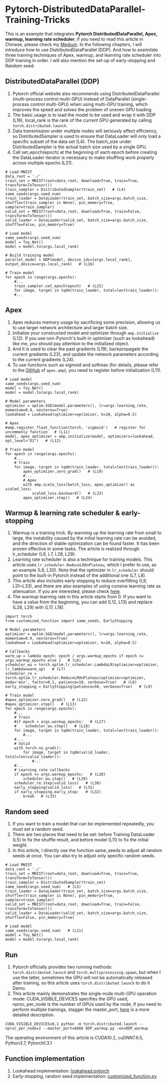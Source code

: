 # Pytorch-DistributedDataParallel-Training-Tricks

This is an example that integrates **Pytorch DistributedDataParallel, Apex, warmup, learning rate scheduler**, if you need to read this article in Chinese, please check my [Medium](https://medium.com/@Lance0218/training-tricks-for-pytorch-distributed-data-parallel-1cd48cc7d97a).
In the following chapters, I will introduce how to use DistributedDataParallel (DDP). And how to assimilate three training techniques of Apex, warmup, and learning rate scheduler into DDP training in order. I will also mention the set-up of early-stopping and Random seed.

## DistributedDataParallel (DDP)

1. Pytorch official website also recommends using DistributedDataParallel (multi-process control multi-GPU) instead of DataParallel (single-process control multi-GPU) when using    multi-GPU training, which improves the speed and solves the problem of uneven GPU loading.
2. The basic usage is to load the model to be used and wrap it with DDP (L16), local_rank is the rank of the current GPU generated by calling `torch.distributed.launch`.
3. Data transmission under multiple nodes will seriously affect efficiency, so DistributedSampler is used to ensure that DataLoader will only load a specific subset of the data    set (L4). The batch_size under DistributedSampler is the actual batch size used by a single GPU.
4. Call set_epoch(epoch) at the beginning of each epoch before creating the DataLoader iterator is necessary to make shuffling work properly across multiple epochs (L21).

```
# Load MNIST
data_root = './'
train_set = MNIST(root=data_root, download=True, train=True, transform=ToTensor())
train_sampler = DistributedSampler(train_set)   # (L4)
same_seeds(args.seed_num)
train_loader = DataLoader(train_set, batch_size=args.batch_size, shuffle=(train_sampler is None), pin_memory=True, sampler=train_sampler)
valid_set = MNIST(root=data_root, download=True, train=False, transform=ToTensor())
valid_loader = DataLoader(valid_set, batch_size=args.batch_size, shuffle=False, pin_memory=True)

# Load model
same_seeds(args.seed_num)
model = Toy_Net()
model = model.to(args.local_rank)

# Build training model
parallel_model = DDP(model, device_ids=[args.local_rank], output_device=args.local_rank)   # (L16)

# Train model
for epoch in range(args.epochs):
    #...
    train_sampler.set_epoch(epoch)   # (L21)
    for image, target in tqdm(train_loader, total=len(train_loader)):
    #...
```

## Apex

1. Apex reduces memory usage by sacrificing some precision, allowing us to use larger network architecture and larger batch size.
2. Initialize your constructed model and optimizer through `amp.initialize` (L12). If you use non-Pytorch's built-in optimizer (such as lookahead) like me, you should pay          attention to the initialized object.
3. And it is used to clear the past gradients (L19), backpropagate the current gradients (L23), and update the network parameters according to the current gradients (L24).
4. To use functions such as sigmoid and softmax (for details, please refer to the [GitHub](https://github.com/NVIDIA/apex/tree/master/apex/amp) of `apex.amp`), you need to          register before initialization (L11).

```
# Load model
same_seeds(args.seed_num)
model = Toy_Net()
model = model.to(args.local_rank)

# Model parameters
optimizer = optim.SGD(model.parameters(), lr=args.learning_rate, momentum=0.9, nesterov=True)
lookahead = Lookahead(optimizer=optimizer, k=10, alpha=0.5)

# Apex
#amp.register_float_function(torch, 'sigmoid')   # register for uncommonly function   # (L11)
model, apex_optimizer = amp.initialize(model, optimizers=lookahead, opt_level="O1")   # (L12)

# Train model
for epoch in range(args.epochs):
    #...
    # Train
    for image, target in tqdm(train_loader, total=len(train_loader)):
        apex_optimizer.zero_grad()   # (L19)
        #...
        # Apex
        with amp.scale_loss(batch_loss, apex_optimizer) as scaled_loss:
            scaled_loss.backward()   # (L23)
        apex_optimizer.step()   # (L24)
```

## Warmup & learning rate scheduler & early-stopping

1. Warmup is a training trick. By warming up the learning rate from small to large, the instability caused by the initial learning rate can be avoided, and the direction of        stable optimization can be found faster. It has been proven effective in some tasks. The article is realized through lr_scheduler (L6, L7, L28, L29).
2. Learning rate scheduler is also a technique for training models. This article uses `lr_scheduler.ReduceLROnPlateau`, which I prefer to use, as an example (L8, L30). Note that    the optimizer in `lr_scheduler` should point to the built-in Pytorch instead of the additional one (L7, L8).
3. This article also includes early-stopping to reduce overfitting (L9, L31~L33), and there are also examples of using consine learning rate as attenuation. If you are              interested, please check [here](https://medium.com/r?url=https%3A%2F%2Fgithub.com%2FLance0218%2FPytorch-DistributedDataParallel-Training-Tricks%2Fblob%2Fmaster%2FDDP_warmupcos.py).
4. The warmup learning rate in this article starts from 0. If you want to have a value from the beginning, you can add (L12, L13) and replace (L28, L29) with (L17, L18).

```
import torch
from customized_function import same_seeds, EarlyStopping

# Model parameters
optimizer = optim.SGD(model.parameters(), lr=args.learning_rate, momentum=0.9, nesterov=True)
lookahead = Lookahead(optimizer=optimizer, k=10, alpha=0.5)

# Callbacks
warm_up = lambda epoch: epoch / args.warmup_epochs if epoch <= args.warmup_epochs else 1   # (L6)
scheduler_wu = torch.optim.lr_scheduler.LambdaLR(optimizer=optimizer, lr_lambda=warm_up)   # (L7)
scheduler_re = torch.optim.lr_scheduler.ReduceLROnPlateau(optimizer=optimizer, mode='min', factor=0.1, patience=10, verbose=True)   # (L8)
early_stopping = EarlyStopping(patience=50, verbose=True)   # (L9)

# Train model
#apex_optimizer.zero_grad()   # (L12)
#apex_optimizer.step()   # (L13)
for epoch in range(args.epochs):
    #...
    # Train
    #if epoch < args.warmup_epochs:   # (L17)
    #    scheduler_wu.step()   # (L18)
    for image, target in tqdm(train_loader, total=len(train_loader)):
        #...
    #...
    # Valid
    with torch.no_grad():
        for image, target in tqdm(valid_loader, total=len(valid_loader)):
            #...
    #...
    # Learning_rate callbacks
    if epoch <= args.warmup_epochs:   # (L28)
        scheduler_wu.step()   # (L29)
    scheduler_re.step(valid_loss)   # (L30)
    early_stopping(valid_loss)   # (L31)
    if early_stopping.early_stop:   # (L32)
        break   # (L33)
```

## Random seed

1. If you want to train a model that can be implemented repeatedly, you must set a random seed.
2. There are two places that need to be set: before Training DataLoader (L5) to fix the shuffle result, and before model (L11) to fix the initial weight.
3. In this article, I directly use the function same_seeds to adjust all random seeds at once. You can also try to adjust only specific random seeds.

```
# Load MNIST
data_root = './'
train_set = MNIST(root=data_root, download=True, train=True, transform=ToTensor())
train_sampler = DistributedSampler(train_set)
same_seeds(args.seed_num)   # (L5)
train_loader = DataLoader(train_set, batch_size=args.batch_size, shuffle=(train_sampler is None), pin_memory=True, sampler=train_sampler)
valid_set = MNIST(root=data_root, download=True, train=False, transform=ToTensor())
valid_loader = DataLoader(valid_set, batch_size=args.batch_size, shuffle=False, pin_memory=True)

# Load model
same_seeds(args.seed_num)   # (L11)
model = Toy_Net()
model = model.to(args.local_rank)
```

## Run

1. Pytorch officially provides two running methods: `torch.distributed.launch` and `torch.multiprocessing.spawn`, but when I use the latter, sometimes the GPU will not be          automatically released after training, so this article uses `torch.distributed.launch` to do it Demo.
2. This article mainly demonstrates the single-node multi-GPU operation mode: CUDA_VISIBLE_DEVICES specifies the GPU used, nproc_per_node is the number of GPUs used by the node,    if you need to perform multiple trainings, stagger the master_port, [here](https://github.com/pytorch/pytorch/blob/master/torch/distributed/launch.py) is a more detailed        description.

```
CUDA_VISIBLE_DEVICES=0,1 python -m torch.distributed.launch --nproc_per_node=2 --master_port=6666 DDP_warmup.py -en=DDP_warmup
```

The operating environment of this article is CUDA10.2, cuDNN7.6.5, Python3.7, Pytorch1.3.1

## Function implementation

1. Lookahead implementation: [lookahead.pytorch](https://github.com/alphadl/lookahead.pytorch)
2. Early-stopping, random seed implementation: [customized_function.py](https://github.com/Lance0218/Pytorch-DistributedDataParallel-Training-Tricks/blob/master/customized_function.py)
